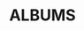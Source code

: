 ---
layout: album_gallery
resource: instagram
title: "ALBUMS"
description: "archive"
active: gallery
header-img: "img/gallery-bg.jpg"
images:
- image_path: /mianh.1001/bikini/20240425_202732_438652486_18016611347214000_6021875378944845333_n.jpg
  gallery-folder: /gallery/mianh.1001/bikini/
  gallery-name: bikini
  gallery-date: April 2025
- image_path: /mianh.1001/New folder/20241217_144255_470172495_1667457997445873_7922008966043599386_n.jpg
  gallery-folder: /gallery/mianh.1001/New folder/
  gallery-name: New folder
  gallery-date: April 2025
---